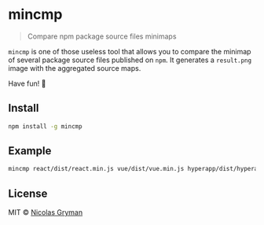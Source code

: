 # mincmp 

> Compare npm package source files minimaps

`mincmp` is one of those useless tool that allows you to compare the minimap of several package source files published on `npm`. It generates a `result.png` image with the aggregated source maps.

Have fun! :tada:

## Install

```sh
npm install -g mincmp
```

## Example

```sh
mincmp react/dist/react.min.js vue/dist/vue.min.js hyperapp/dist/hyperapp.js
```

## License

MIT © [Nicolas Gryman](http://ngryman.sh)
